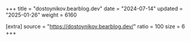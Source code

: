 +++
title = "dostoynikov.bearblog.dev"
date = "2024-07-14"
updated = "2025-01-26"
weight = 6160

[extra]
source = "https://dostoynikov.bearblog.dev/"
ratio = 100
size = 6
+++
